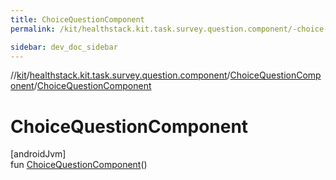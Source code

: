 ```yaml
---
title: ChoiceQuestionComponent
permalink: /kit/healthstack.kit.task.survey.question.component/-choice-question-component/-choice-question-component.html

sidebar: dev_doc_sidebar
---
```

//[kit](../../../index.html)/[healthstack.kit.task.survey.question.component](../index.html)/[ChoiceQuestionComponent](index.html)/[ChoiceQuestionComponent](-choice-question-component.html)



# ChoiceQuestionComponent



[androidJvm]\
fun [ChoiceQuestionComponent](-choice-question-component.html)()




